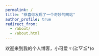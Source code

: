 ```yaml
---
permalink: /
title: "恭喜你发现了一个奇妙的网站"
author_profile: true
redirect_from: 
  - /about/
  - /about.html
---
```


欢迎来到我的个人博客，小可爱ヾ(≧▽≦*)o


